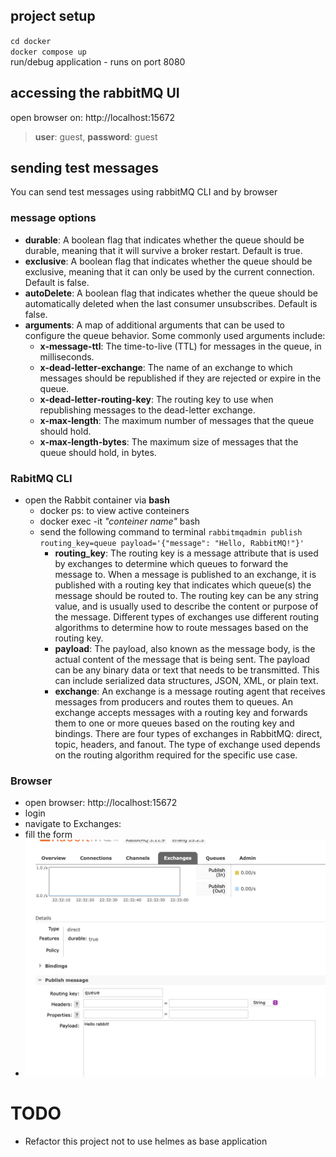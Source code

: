 ## project setup
`cd docker`  
`docker compose up`  
run/debug application - runs on port 8080
## accessing the rabbitMQ UI
open browser on: http://localhost:15672
> **user**: guest, **password**: guest

## sending test messages

You can send test messages using rabbitMQ CLI and by browser

### message options

* **durable**: A boolean flag that indicates whether the queue should be durable, meaning that it will survive a broker
  restart. Default is true.
* **exclusive**: A boolean flag that indicates whether the queue should be exclusive, meaning that it can only be used
  by the current connection. Default is false.
* **autoDelete**: A boolean flag that indicates whether the queue should be automatically deleted when the last consumer
  unsubscribes. Default is false.
* **arguments**:  A map of additional arguments that can be used to configure the queue behavior. Some commonly used
  arguments include:
    * **x-message-ttl**: The time-to-live (TTL) for messages in the queue, in milliseconds.
    * **x-dead-letter-exchange**: The name of an exchange to which messages should be republished if they are rejected
      or expire in the queue.
    * **x-dead-letter-routing-key**: The routing key to use when republishing messages to the dead-letter exchange.
    * **x-max-length**: The maximum number of messages that the queue should hold.
    * **x-max-length-bytes**: The maximum size of messages that the queue should hold, in bytes.

### RabitMQ CLI

* open the Rabbit container via **bash**
    * docker ps: to view active conteiners
    * docker exec -it *"conteiner name"* bash
    * send the following command to
      terminal `rabbitmqadmin publish routing_key=queue payload='{"message": "Hello, RabbitMQ!"}'`
        * **routing_key**: The routing key is a message attribute that is used by exchanges to determine which queues to
          forward the message to. When a message is published to an exchange, it is published with a routing key that
          indicates which queue(s) the message should be routed to. The routing key can be any string value, and is
          usually used to describe the content or purpose of the message. Different types of exchanges use different
          routing algorithms to determine how to route messages based on the routing key.
        * **payload**: The payload, also known as the message body, is the actual content of the message that is being
          sent. The payload can be any binary data or text that needs to be transmitted. This can include serialized
          data structures, JSON, XML, or plain text.
        * **exchange**: An exchange is a message routing agent that receives messages from producers and routes them to
          queues. An exchange accepts messages with a routing key and forwards them to one or more queues based on the
          routing key and bindings. There are four types of exchanges in RabbitMQ: direct, topic, headers, and fanout.
          The type of exchange used depends on the routing algorithm required for the specific use case.

### Browser

* open browser: http://localhost:15672
* login
* navigate to Exchanges:
* fill the form
* ![Example](images/rabbit_browser.png "An example image")

# TODO
* Refactor this project not to use helmes as base application
